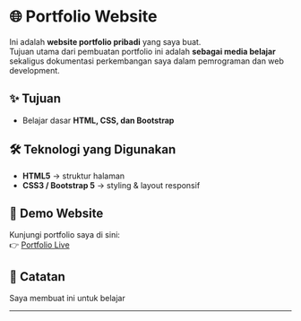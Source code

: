 # 🌐 Portfolio Website

Ini adalah **website portfolio pribadi** yang saya buat.  
Tujuan utama dari pembuatan portfolio ini adalah **sebagai media belajar** sekaligus dokumentasi perkembangan saya dalam pemrograman dan web development.  

## ✨ Tujuan
- Belajar dasar **HTML, CSS, dan Bootstrap**  

## 🛠️ Teknologi yang Digunakan
- **HTML5** → struktur halaman  
- **CSS3 / Bootstrap 5** → styling & layout responsif  

## 🚀 Demo Website
Kunjungi portfolio saya di sini:  
👉 [Portfolio Live](https://lloydtya.github.io/simple-portofolio/)  

## 📌 Catatan
Saya membuat ini untuk belajar 

---
